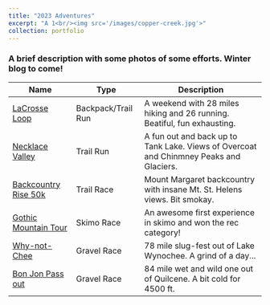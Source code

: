 ```yaml
---
title: "2023 Adventures"
excerpt: "A 1<br/><img src='/images/copper-creek.jpg'>"
collection: portfolio
---
```


### A brief description with some photos of some efforts. Winter blog to come!

| Name                         | Type                 |  Description                                                                            |
| --------                     | ------               | ------------------------------------------------------------                            |
| [LaCrosse Loop](#)           |  Backpack/Trail Run  | A weekend with 28 miles hiking and 26 running. Beatiful, fun exhausting.                |
| [Necklace Valley](#)         |  Trail Run           | A fun out and back up to Tank Lake. Views of Overcoat and Chinmney Peaks and Glaciers.  |
| [Backcountry Rise 50k](#)    | Trail Race           | Mount Margaret backcountry with insane Mt. St. Helens views. Bit smokay.                |
| [Gothic Mountain Tour](#)    | Skimo Race           | An awesome first experience in skimo and won the rec category!                          |
| [Why-not-Chee](#)            |  Gravel Race         | 78 mile slug-fest out of Lake Wynochee. A grind of a day...                             |
| [Bon Jon Pass out](#)        |  Gravel Race         | 84 mile wet and wild one out of Quilcene. A bit cold for 4500 ft.                       |
